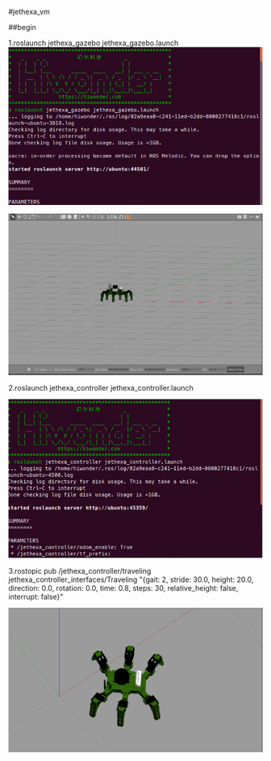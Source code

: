 #jethexa_vm

##begin

1.roslaunch jethexa_gazebo jethexa_gazebo.launch  
![image](gazebo.png)  

![image](gazebo_sm.png)  

2.roslaunch jethexa_controller jethexa_controller.launch  

![image](roslaunch_controller.png)  

3.rostopic pub /jethexa_controller/traveling jethexa_controller_interfaces/Traveling "{gait: 2, stride: 30.0, height: 20.0, direction: 0.0, rotation: 0.0, time: 0.8, steps: 30,
  relative_height: false, interrupt: false}"  

![image](sm_in_gazebo.png)  


